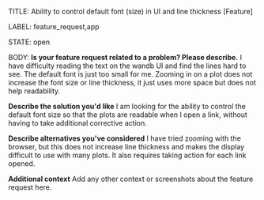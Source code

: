 TITLE:
Ability to control default font (size) in UI and line thickness [Feature] 

LABEL:
feature_request,app

STATE:
open

BODY:
**Is your feature request related to a problem? Please describe.**
I have difficulty reading the text on the wandb UI and find the lines hard to see. The default font is just too small for me. Zooming in on a plot does not increase the font size or line thickness, it just uses more space but does not help readability.

**Describe the solution you'd like**
I am looking for the ability to control the default font size so that the plots are readable when I open a link, without having to take additional corrective action.

**Describe alternatives you've considered**
I have tried zooming with the browser, but this does not increase line thickness and makes the display difficult to use with many plots. It also requires taking action for each link opened. 

**Additional context**
Add any other context or screenshots about the feature request here.


